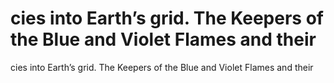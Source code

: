 # cies into Earth’s grid. The Keepers of the Blue and Violet Flames and their

cies into Earth’s grid. The Keepers of the Blue and Violet Flames and their